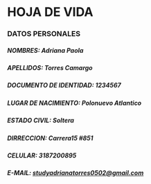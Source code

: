  # HOJA DE VIDA 

### DATOS PERSONALES 

##### NOMBRES:    Adriana Paola 
##### APELLIDOS: Torres Camargo 
##### DOCUMENTO DE IDENTIDAD:  1234567 
##### LUGAR DE NACIMIENTO: Polonuevo Atlantico 
##### ESTADO CIVIL: Soltera 
##### DIRRECCION: Carrera15 #851 
##### CELULAR: 3187200895 
##### E-MAIL: studyadrianatorres0502@gmail.com 